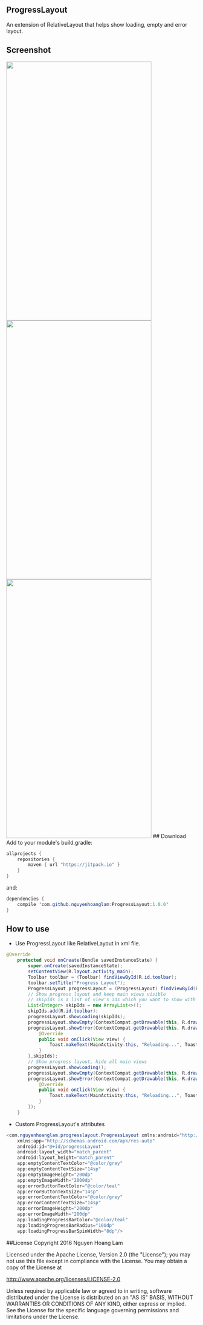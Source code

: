 ## ProgressLayout
An extension of RelativeLayout that helps show loading, empty and error layout.

## Screenshot
<img src="https://cloud.githubusercontent.com/assets/4979755/18380044/bab54c72-769f-11e6-8427-cdf6d3920b1c.png" height="683" width="384">
<img src="https://cloud.githubusercontent.com/assets/4979755/18380045/bb1fb300-769f-11e6-89b1-5fd3742385f1.png" height="683" width="384">
<img src="https://cloud.githubusercontent.com/assets/4979755/18380046/bb5f49a2-769f-11e6-8112-0f46b8c0d526.png" height="683" width="384">
## Download
Add to your module's build.gradle:

```java
allprojects {
    repositories {
        maven { url "https://jitpack.io" }
    }
}
```
and:

```java
dependencies {
    compile 'com.github.nguyenhoanglam:ProgressLayout:1.0.0'
}
```

## How to use 
- Use ProgressLayout like RelativeLayout in xml file.

```java
@Override
    protected void onCreate(Bundle savedInstanceState) {
        super.onCreate(savedInstanceState);
        setContentView(R.layout.activity_main);
        Toolbar toolbar = (Toolbar) findViewById(R.id.toolbar);
        toolbar.setTitle("Progress Layout");
        ProgressLayout progressLayout = (ProgressLayout) findViewById(R.id.progressLayout);
        // Show progress layout and keep main views visible
        // skipIds is a list of view's ids which you want to show with ProgressLayout (in this case is the Toobar)
        List<Integer> skipIds = new ArrayList<>();
        skipIds.add(R.id.toolbar);
        progressLayout.showLoading(skipIds);
        progressLayout.showEmpty(ContextCompat.getDrawable(this, R.drawable.ic_empty), "Empty data",skipIds);
        progressLayout.showError(ContextCompat.getDrawable(this, R.drawable.ic_no_connection), "No connection", "RETRY", new View.OnClickListener() {
            @Override
            public void onClick(View view) {
                Toast.makeText(MainActivity.this, "Reloading...", Toast.LENGTH_SHORT).show();
            }
        },skipIds);
        // Show progress layout, hide all main views
        progressLayout.showLoading();
        progressLayout.showEmpty(ContextCompat.getDrawable(this, R.drawable.ic_empty), "Empty data");
        progressLayout.showError(ContextCompat.getDrawable(this, R.drawable.ic_no_connection), "No connection", "RETRY", new View.OnClickListener() {
            @Override
            public void onClick(View view) {
                Toast.makeText(MainActivity.this, "Reloading...", Toast.LENGTH_SHORT).show();
            }
        });
    }
```

- Custom ProgressLayout's attributes

```java
<com.nguyenhoanglam.progresslayout.ProgressLayout xmlns:android="http://schemas.android.com/apk/res/android"
    xmlns:app="http://schemas.android.com/apk/res-auto"
    android:id="@+id/progressLayout"
    android:layout_width="match_parent"
    android:layout_height="match_parent"
    app:emptyContentTextColor="@color/grey"
    app:emptyContentTextSize="14sp"
    app:emptyImageHeight="200dp"
    app:emptyImageWidth="2000dp"
    app:errorButtonTextColor="@color/teal"
    app:errorButtonTextSize="14sp"
    app:errorContentTextColor="@color/grey"
    app:errorContentTextSize="14sp"
    app:errorImageHeight="200dp"
    app:errorImageWidth="200dp"
    app:loadingProgressBarColor="@color/teal"
    app:loadingProgressBarRadius="100dp"
    app:loadingProgressBarSpinWidth="8dp"/>
```

##License
Copyright 2016 Nguyen Hoang Lam

Licensed under the Apache License, Version 2.0 (the "License"); you may not use this file except in compliance with the License. You may obtain a copy of the License at

http://www.apache.org/licenses/LICENSE-2.0

Unless required by applicable law or agreed to in writing, software distributed under the License is distributed on an "AS IS" BASIS, WITHOUT WARRANTIES OR CONDITIONS OF ANY KIND, either express or implied. See the License for the specific language governing permissions and limitations under the License.
